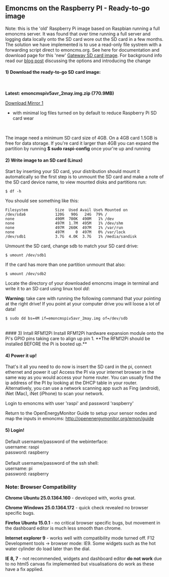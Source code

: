 ## Emoncms on the Raspberry PI - Ready-to-go image

Note: this is the 'old' Raspberry Pi image based on Raspbian running a full emoncms server. It was found that over time running a full server and logging data locally onto the SD card wore out the SD card in a few months. The solution we have implemented is to use a read-only file systrem with a forwarding script direct to emoncms.org. 
See here for documentation and download page for this 'new' [Gateway SD card image](http://emoncms.org/site/docs/raspberrypigateway). 
For background info read our [blog post](http://openenergymonitor.blogspot.com/2013/09/raspberrypi-sd-cards-hdd-gateway.html) discussing the options and introducing the change


#### 1) Download the ready-to-go SD card image:
<br>

**Latest: emoncmspiv5avr_2may.img.zip (770.9MB)**

[Download Mirror 1](http://217.9.195.228/emoncmspiv5avr_2may.img.zip)
* with minimal log files turned on by default to reduce Raspberry Pi SD card wear

<br>

The image need a minimum SD card size of 4GB. On a 4GB card 1.5GB is free for data storage. If you're card it larger than 4GB you can expand the partition by running **$ sudo raspi-config** once your're up and running


#### 2) Write image to an SD card (Linux)

Start by inserting your SD card, your distribution should mount it automatically so the first step is to unmount the SD card and make a note of the SD card device name, to view mounted disks and partitions run:

    $ df -h

You should see something like this:

    Filesystem            Size  Used Avail Use% Mounted on
    /dev/sda6             120G   90G   24G  79% /
    none                  490M  700K  490M   1% /dev
    none                  497M  1.7M  495M   1% /dev/shm
    none                  497M  260K  497M   1% /var/run
    none                  497M     0  497M   0% /var/lock
    /dev/sdb1             3.7G  4.0K  3.7G   1% /media/sandisk

Unmount the SD card, change sdb to match your SD card drive:

    $ umount /dev/sdb1 

If the card has more than one partition unmount that also: 

    $ umount /dev/sdb2

Locate the directory of your downloaded emoncms image in terminal and write it to an SD card using linux tool *dd*:

<div class='alert alert-error'><i class='icon-fire'></i> <b>Warning:</b> take care with running the following command that your pointing at the right drive! If you point at your computer drive you will loose a lot of data!</div>

    $ sudo dd bs=4M if=emoncmspiv5avr_2may.img of=/dev/sdb  


<br>
#### 3) Intall RFM12Pi
Install RFM12Pi hardware expansion module onto the Pi's GPIO pins taking care to align up pin 1. **The RFM12Pi should be installed BEFORE the Pi is booted up.**

#### 4) Power it up!

That's it all you need to do now is insert the SD card in the pi, connect ethernet and power it up! Access the PI via your internet browser in the same way as you would access your home router. You can usually find the ip address of the PI by looking at the DHCP table in your router. Alternatively, you can use a network scanning app such as Fing (android), iNet (Mac), iNet (iPhone) to scan your network.
    
Login to emoncms with user 'raspi' and password 'raspberry'

Return to the OpenEnergyMonitor Guide to setup your sensor nodes and map the inputs in emoncms: http://openenergymonitor.org/emon/guide

#### 5) Login!
Default username/password of the webinterface:<br>
username: raspi<br>
password: raspberry
<br>
<br>
Default username/password of the ssh shell:<br>
username: pi<br>
password: raspberry<br>

<div class='alert alert-info'>

<h3>Note: Browser Compatibility</h3>

<p><b>Chrome Ubuntu 25.0.1364.160</b> - developed with, works great.</p>

<p><b>Chrome Windows 25.0.1364.172</b> - quick check revealed no browser specific bugs.</p>

<p><b>Firefox Ubuntu 15.0.1</b> - no critical browser specific bugs, but movement in the dashboard editor is much less smooth than chrome.</p>

<p><b>Internet explorer 9</b> - works well with compatibility mode turned off. F12 Development tools -> browser mode: IE9. Some widgets such as the hot water cylinder do load later than the dial.</p>

<p><b>IE 8, 7</b> - not recommended, widgets and dashboard editor <b>do not work</b> due to no html5 canvas fix implemented but visualisations do work as these have a fix applied.</p>

</div>
